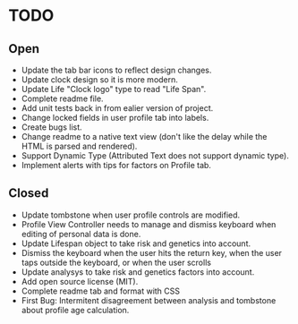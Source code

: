 # TODO

## Open

- Update the tab bar icons to reflect design changes.
- Update clock design so it is more modern.
- Update Life "Clock logo" type to read "Life Span".
- Complete readme file.
- Add unit tests back in from ealier version of project.
- Change locked fields in user profile tab into labels.
- Create bugs list.
- Change readme to a native text view (don't like the delay while the HTML is parsed and rendered).
- Support Dynamic Type (Attributed Text does not support dynamic type).
- Implement alerts with tips for factors on Profile tab.

## Closed

- Update tombstone when user profile controls are modified.
- Profile View Controller needs to manage and dismiss keyboard when editing of personal data is done.
- Update Lifespan object to take risk and genetics into account.
- Dismiss the keyboard when the user hits the return key, when the user taps outside the keyboard, or when the user scrolls
- Update analysys to take risk and genetics factors into account.
- Add open source license (MIT).
- Complete readme tab and format with CSS
- First Bug: Intermitent disagreement between analysis and tombstone about profile age calculation.




